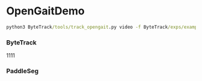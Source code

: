 # OpenGaitDemo



```cmd
python3 ByteTrack/tools/track_opengait.py video -f ByteTrack/exps/example/mot/yolox_x_mix_det.py -c ByteTrack/pretrained/bytetrack_x_mot17.pth.tar --fp16 --fuse --save_result
```



### ByteTrack
1111

### PaddleSeg
